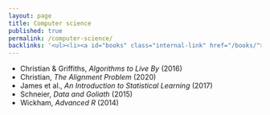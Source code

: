 ```yaml
---
layout: page
title: Computer science
published: true
permalink: /computer-science/
backlinks: '<ul><li><a id="books" class="internal-link" href="/books/">Books</a></li></ul>'
---
```


* Christian & Griffiths, _Algorithms to Live By_ (2016) 
* Christian, _The Alignment Problem_ (2020) 
* James et al., _An Introduction to Statistical Learning_ (2017) 
* Schneier, _Data and Goliath_ (2015) 
* Wickham, _Advanced R_ (2014) 
